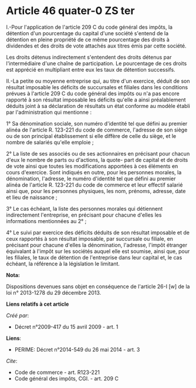 # Article 46 quater-0 ZS ter

I.-Pour l'application de l'article 209 C du code général des impôts, la détention d'un pourcentage du capital d'une société
s'entend de la détention en pleine propriété de ce même pourcentage des droits à dividendes et des droits de vote attachés
aux titres émis par cette société. 

Les droits détenus indirectement s'entendent des droits détenus par l'intermédiaire d'une chaîne de participation. Le
pourcentage de ces droits est apprécié en multipliant entre eux les taux de détention successifs. 

II.-La petite ou moyenne entreprise qui, au titre d'un exercice, déduit de son résultat imposable les déficits de succursales
et filiales dans les conditions prévues à l'article 209 C du code général des impôts ou n'a pas encore rapporté à son
résultat imposable les déficits qu'elle a ainsi préalablement déduits joint à sa déclaration de résultats un état conforme au
modèle établi par l'administration qui mentionne : 

1° Sa dénomination sociale, son numéro d'identité tel que défini au premier alinéa de l'article R. 123-221 du code de
commerce, l'adresse de son siège ou de son principal établissement si elle diffère de celle du siège, et le nombre de
salariés qu'elle emploie ; 

2° La liste de ses associés ou de ses actionnaires en précisant pour chacun d'eux le nombre de parts ou d'actions, la quote-
part de capital et de droits de vote ainsi que toutes les modifications apportées à ces éléments en cours d'exercice. Sont
indiqués en outre, pour les personnes morales, la dénomination, l'adresse, le numéro d'identité tel que défini au premier
alinéa de l'article R. 123-221 du code de commerce et leur effectif salarié ainsi que, pour les personnes physiques, les nom,
prénoms, adresse, date et lieu de naissance ; 

3° Le cas échéant, la liste des personnes morales qui détiennent indirectement l'entreprise, en précisant pour chacune
d'elles les informations mentionnées au 2° ; 

4° Le suivi par exercice des déficits déduits de son résultat imposable et de ceux rapportés à son résultat imposable, par
succursale ou filiale, en précisant pour chacune d'elles la dénomination, l'adresse, l'impôt étranger équivalant à l'impôt
sur les sociétés auquel elle est soumise, ainsi que, pour les filiales, le taux de détention de l'entreprise dans leur
capital et, le cas échéant, la référence à la législation le limitant.

**Nota:**

Dispositions devenues sans objet en conséquence de l'article 26-I [w] de la loi n° 2013-1278 du 29 décembre 2013.

**Liens relatifs à cet article**

_Créé par_:

  - Décret n°2009-417 du 15 avril 2009 - art. 1

**Liens**:

  - PERIME: Décret n°2014-549 du 26 mai 2014 - art. 3

_Cite_:

  - Code de commerce - art. R123-221
  - Code général des impôts, CGI. - art. 209 C

